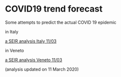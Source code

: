 # COVID19 trend forecast
Some attempts to predict the actual COVID 19 epidemic 

in Italy

[a SEIR analysis Italy 11/03](draft_analysis_Italy.md)

in Veneto

[a SEIR analysis Veneto 11/03](draft_analysis_Veneto.md)


(analysis updated on 11 March 2020)
